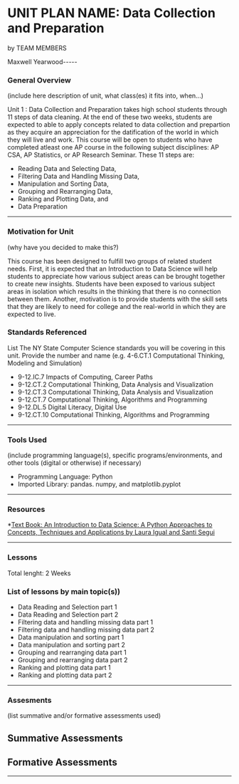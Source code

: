 # UNIT PLAN NAME: Data Collection and Preparation 
by TEAM MEMBERS

Maxwell Yearwood-----

### General Overview
(include here description of unit, what class(es) it fits into, when...)

Unit 1 : Data Collection and Preparation takes high school students through 11 steps of data cleaning. At the end of these two weeks,
students are expected to able to apply concepts related to data collection and prepartion as they acquire an appreciation for the 
datification of the world in which they will live and work. This course will be open to students who have completed atleast one AP course
in the following subject disciplines: AP CSA, AP Statistics, or AP Research Seminar.
These 11 steps are:
* Reading Data and Selecting Data,
* Filtering Data and Handling Missing Data, 
* Manipulation and Sorting Data,
* Grouping and Rearranging Data, 
* Ranking and Plotting Data, and 
* Data Preparation 
 
---

### Motivation for Unit
(why have you decided to make this?)

This course has been designed to fulfill two groups of related student needs. First, it is expected that an Introduction to Data Science
will help students to appreciate how various subject areas can be brought together to create new insights. Students have been exposed to various subject areas in isolation which results in the thinking that there is no connection between them. Another, motivation is to provide students with the skill sets that they are likely to need for college and the real-world in which they are expected to live.


### Standards Referenced
List The NY State Computer Science standards you will be covering in this unit. Provide the number and name (e.g. 4-6.CT.1 Computational Thinking, Modeling and Simulation)
* 9-12.IC.7 Impacts of Computing, Career Paths
* 9-12.CT.2 Computational Thinking, Data Analysis and Visualization
* 9-12.CT.3 Computational Thinking, Data Analysis and Visualization
* 9-12.CT.7 Computational Thinking, Algorithms and Programming
* 9-12.DL.5 Digital Literacy, Digital Use
* 9-12.CT.10 Computational Thinking, Algorithms and Programming


---

### Tools Used
(include programming language(s), specific programs/environments, and other tools (digital or otherwise) if necessary)
* Programming Language: Python
* Imported Library: pandas. numpy, and matplotlib.pyplot

---

### Resources

*[Text Book: An Introduction to Data Science: A Python Approaches to Concepts, Techniques and Applications by Laura Igual and Santi Segui](https://thuvienpdf-com.translate.goog/introduction-to-data-science-a-python-approach-to-concepts--techniques-and-applications?_x_tr_sl=vi&_x_tr_tl=en&_x_tr_hl=en&_x_tr_pto=sc)



---

### Lessons
Total lenght: 2 Weeks

### List of lessons by main topic(s))
* Data Reading and Selection part 1
* Data Reading and Selection part 2
* Filtering data and handling missing data part 1
* Filtering data and handling missing data part 2
* Data manipulation and sorting part 1
* Data manipulation and sorting part 2
* Grouping and rearranging data part 1
* Grouping and rearranging data part 2
* Ranking and plotting data part 1
* Ranking and plotting data part 2
---

### Assesments
(list summative and/or formative assessments used)
## Summative Assessments


## Formative Assessments
---
